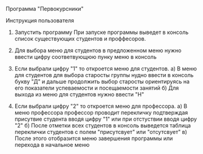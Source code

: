Программа "Первокурсники"

Инструкция пользователя

1. Запустить программу
При запуске программы выведет в консоль список существующих студентов и проффесоров.

2. Для выбора меню для студентов в предложенном меню нужно ввести цифру соответвующюю пунку меню в консоль

3. Если выбрали цифру "1" то откроется меню для студентов.
 а) В меню для студентов для выбора старосты группы нудно ввести в консоль букву "Д" и
 дальше продолжить выбор старосты ориентируясь на его показатели успеваемости и посещаемости занятий
 б) Для выхода из меню для студентов нужно ввести "Н"

4. Если выбрали цифру "2" то откроется меню для профессора.
а) В меню профессора профессор проводит перекличку подтверждая присутвие студента вводя цифру "1" или при отстуствии вводя цифру "2"
б) После отметки всех студентов в консоль выведется таблица переклички студентов с полем "присутсвует" или "отсутсвует"
в) После этого отобразится меню завершения программы или перехода в начальное меню
